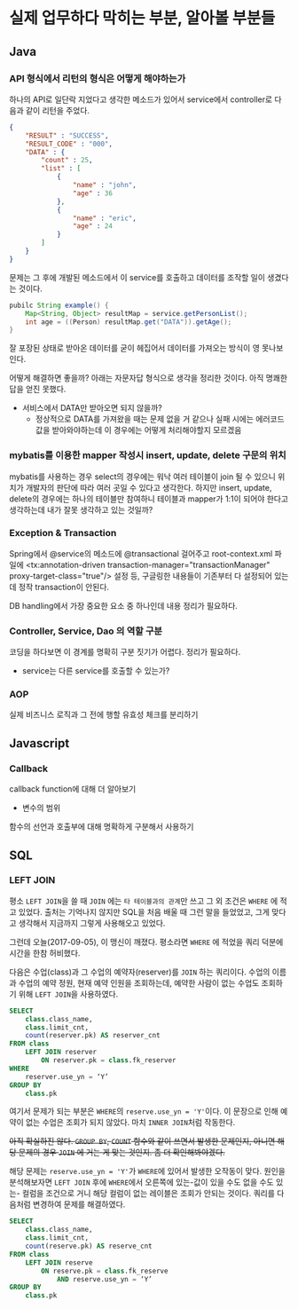 # 실제 업무하다 막히는 부분, 알아볼 부분들

## Java

### API 형식에서 리턴의 형식은 어떻게 해야하는가

하나의 API로 일단락 지었다고 생각한 메소드가 있어서 service에서 controller로 다음과 같이 리턴을 주었다.

```json
{
	"RESULT" : "SUCCESS",
	"RESULT_CODE" : "000",
	"DATA" : {
		"count" : 25,
		"list" : [
			{
				"name" : "john",
				"age" : 36
			},
			{
				"name" : "eric",
				"age" : 24
			}
		]
	}
}

```

문제는 그 후에 개발된 메소드에서 이 service를 호출하고 데이터를 조작할 일이 생겼다는 것이다.

```Java
pubilc String example() {
	Map<String, Object> resultMap = service.getPersonList();
	int age = ((Person) resultMap.get("DATA")).getAge();
}
```

잘 포장된 상태로 받아온 데이터를 굳이 헤집어서 데이터를 가져오는 방식이 영 못나보인다.

어떻게 해결하면 좋을까? 아래는 자문자답 형식으로 생각을 정리한 것이다. 아직 명쾌한 답을 얻진 못했다.

* 서비스에서 DATA만 받아오면 되지 않을까?
	* 정상적으로 DATA를 가져왔을 때는 문제 없을 거 같으나 실패 시에는 에러코드 값을 받아와야하는데 이 경우에는 어떻게 처리해야할지 모르겠음

### mybatis를 이용한 mapper 작성시 insert, update, delete 구문의 위치

mybatis를 사용하는 경우 select의 경우에는 워낙 여러 테이블이 join 될 수 있으니 위치가 개발자의 판단에 따라 여러 곳일 수 있다고 생각한다. 하지만 insert, update, delete의 경우에는 하나의 테이블만 참여하니 테이블과 mapper가 1:1이 되어야 한다고 생각하는데 내가 잘못 생각하고 있는 것일까?


### Exception & Transaction

Spring에서 @service의 메소드에 @transactional 걸어주고 root-context.xml 파일에 <tx:annotation-driven transaction-manager="transactionManager" proxy-target-class="true"/> 설정 등, 구글링한 내용들이 기존부터 다 설정되어 있는데 정작 transaction이 안된다.

DB handling에서 가장 중요한 요소 중 하나인데 내용 정리가 필요하다.


### Controller, Service, Dao 의 역할 구분

코딩을 하다보면 이 경계를 명확히 구분 짓기가 어렵다. 정리가 필요하다.
* service는 다른 service를 호출할 수 있는가?



### AOP

실제 비즈니스 로직과 그 전에 행할 유효성 체크를 분리하기



## Javascript

### Callback

callback function에 대해 더 알아보기
* 변수의 범위

함수의 선언과 호출부에 대해 명확하게 구분해서 사용하기


## SQL

### LEFT JOIN

평소 `LEFT JOIN`을 쓸 때 `JOIN` 에는 `타 테이블과의 관계`만 쓰고 그 외 조건은 `WHERE` 에 적고 있었다. 출처는 기억나지 않지만 SQL을 처음 배울 때 그런 말을 들었었고, 그게 맞다고 생각해서 지금까지 그렇게 사용해오고 있었다.

그런데 오늘(2017-09-05), 이 맹신이 깨졌다. 평소라면 `WHERE` 에 적었을 쿼리 덕분에 시간을 한참 허비했다.

다음은 수업(class)과 그 수업의 예약자(reserver)를 `JOIN` 하는 쿼리이다. 수업의 이름과 수업의 예약 정원, 현재 예약 인원을 조회하는데, 예약한 사람이 없는 수업도 조회하기 위해 `LEFT JOIN`을 사용하였다.

```sql
SELECT
	class.class_name,
	class.limit_cnt,
	count(reserver.pk) AS reserver_cnt
FROM class
	LEFT JOIN reserver
		ON reserver.pk = class.fk_reserver
WHERE
	reserver.use_yn = ‘Y’
GROUP BY
	class.pk
```

여기서 문제가 되는 부분은 `WHERE`의 `reserve.use_yn = 'Y'`이다. 이 문장으로 인해 예약이 없는 수업은 조회가 되지 않았다. 마치 `INNER JOIN`처럼 작동한다.

<del>아직 확실하진 않다. `GROUP BY`, `COUNT` 함수와 같이 쓰면서 발생한 문제인지, 아니면 해당 문제의 경우 `JOIN` 에 거는 게 맞는 것인지. 좀 더 확인해봐야겠다.</del>

해당 문제는 `reserve.use_yn = 'Y'`가 `WHERE`에 있어서 발생한 오작동이 맞다. 원인을 분석해보자면 `LEFT JOIN` 후에 `WHERE`에서 오른쪽에 있는-값이 있을 수도 없을 수도 있는- 컬럼을 조건으로 거니 해당 컬럼이 없는 레이블은 조회가 안되는 것이다. 쿼리를 다음처럼 변경하여 문제를 해결하였다.

```sql
SELECT
	class.class_name,
	class.limit_cnt,
	count(reserve.pk) AS reserve_cnt
FROM class
	LEFT JOIN reserve
		ON reserve.pk = class.fk_reserve
			AND reserve.use_yn = ‘Y’
GROUP BY
	class.pk
```
